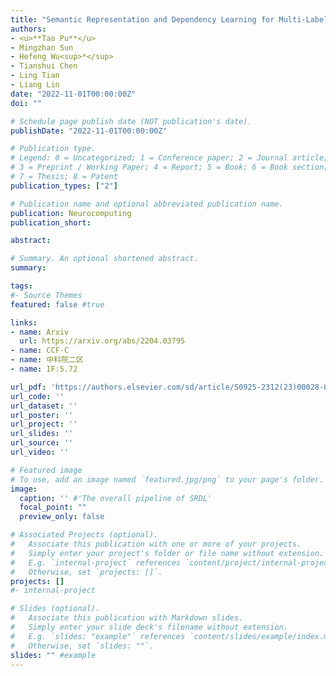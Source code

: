```yaml
---
title: "Semantic Representation and Dependency Learning for Multi-Label Image Recognition"
authors:
- <u>**Tao Pu**</u>
- Mingzhan Sun
- Hefeng Wu<sup>*</sup>
- Tianshui Chen 
- Ling Tian
- Liang Lin
date: "2022-11-01T00:00:00Z"
doi: ""

# Schedule page publish date (NOT publication's date).
publishDate: "2022-11-01T00:00:00Z"

# Publication type.
# Legend: 0 = Uncategorized; 1 = Conference paper; 2 = Journal article;
# 3 = Preprint / Working Paper; 4 = Report; 5 = Book; 6 = Book section;
# 7 = Thesis; 8 = Patent
publication_types: ["2"]

# Publication name and optional abbreviated publication name.
publication: Neurocomputing
publication_short: 

abstract: 

# Summary. An optional shortened abstract.
summary: 

tags:
#- Source Themes
featured: false #true

links:
- name: Arxiv
  url: https://arxiv.org/abs/2204.03795
- name: CCF-C
- name: 中科院二区
- name: IF:5.72

url_pdf: 'https://authors.elsevier.com/sd/article/S0925-2312(23)00028-0'
url_code: ''
url_dataset: ''
url_poster: ''
url_project: ''
url_slides: ''
url_source: ''
url_video: ''

# Featured image
# To use, add an image named `featured.jpg/png` to your page's folder. 
image:
  caption: '' #'The overall pipeline of SRDL'
  focal_point: ""
  preview_only: false

# Associated Projects (optional).
#   Associate this publication with one or more of your projects.
#   Simply enter your project's folder or file name without extension.
#   E.g. `internal-project` references `content/project/internal-project/index.md`.
#   Otherwise, set `projects: []`.
projects: []
#- internal-project

# Slides (optional).
#   Associate this publication with Markdown slides.
#   Simply enter your slide deck's filename without extension.
#   E.g. `slides: "example"` references `content/slides/example/index.md`.
#   Otherwise, set `slides: ""`.
slides: "" #example
---
```

